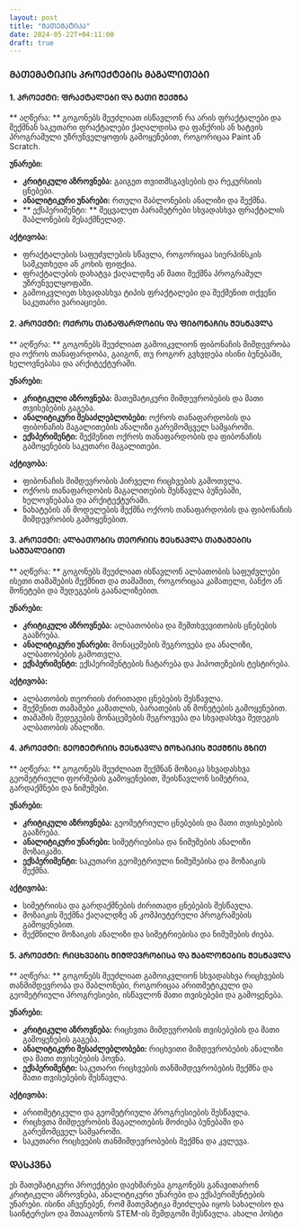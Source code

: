 ```yaml
---
layout: post
title: "ᲛᲐᲗᲔᲛᲐᲢᲘᲙᲐ"
date: 2024-05-22T+04:11:00
draft: true
---
```

### ᲛᲐᲗᲔᲛᲐᲢᲘᲙᲘᲡ ᲞᲠᲝᲔᲥᲢᲔᲑᲘᲡ ᲛᲐᲒᲐᲚᲘᲗᲔᲑᲘ 

#### 1. ᲞᲠᲝᲔᲥᲢᲘ: ᲤᲠᲐᲥᲢᲐᲚᲔᲑᲘ ᲓᲐ ᲛᲐᲗᲘ ᲨᲔᲥᲛᲜᲐ

** აღწერა: **
გოგონებს შეუძლიათ ისწავლონ რა არის ფრაქტალები და შექმნან საკუთარი ფრაქტალები ქაღალდისა და ფანქრის ან ხატვის პროგრამული უზრუნველყოფის გამოყენებით, როგორიცაა Paint ან Scratch.

**უნარები:**
- **კრიტიკული აზროვნება:** გაიგეთ თვითმსგავსების და რეკურსიის ცნებები.
- **ანალიტიკური უნარები:** რთული შაბლონების ანალიზი და შექმნა.
- ** ექსპერიმენტი: ** შეცვალეთ პარამეტრები სხვადასხვა ფრაქტალის შაბლონების შესაქმნელად.

**აქტივობა:**
- ფრაქტალების საფუძვლების სწავლა, როგორიცაა სიერპინსკის სამკუთხედი ან კოხის ფიფქია.
- ფრაქტალების დახატვა ქაღალდზე ან მათი შექმნა პროგრამულ უზრუნველყოფაში.
- გამოიკვლიეთ სხვადასხვა ტიპის ფრაქტალები და შექმენით თქვენი საკუთარი ვარიაციები.

#### 2. ᲞᲠᲝᲔᲥᲢᲘ: ᲝᲥᲠᲝᲡ ᲗᲐᲜᲐᲤᲐᲠᲓᲝᲑᲘᲡ ᲓᲐ ᲤᲘᲑᲝᲜᲐᲩᲘᲡ ᲨᲔᲡᲬᲐᲕᲚᲐ

** აღწერა: **
გოგონებს შეუძლიათ გამოიკვლიონ ფიბონაჩის მიმდევრობა და ოქროს თანაფარდობა, გაიგონ, თუ როგორ გვხვდება ისინი ბუნებაში, ხელოვნებასა და არქიტექტურაში.

**უნარები:**
- **კრიტიკული აზროვნება:** მათემატიკური მიმდევრობების და მათი თვისებების გაგება.
- **ანალიტიკური შესაძლებლობები:** ოქროს თანაფარდობის და ფიბონაჩის მაგალითების ანალიზი გარემომცველ სამყაროში.
- **ექსპერიმენტი:** შექმენით ოქროს თანაფარდობის და ფიბონაჩის გამოყენების საკუთარი მაგალითები.

**აქტივობა:**
- ფიბონაჩის მიმდევრობის პირველი რიცხვების გამოთვლა.
- ოქროს თანაფარდობის მაგალითების შესწავლა ბუნებაში, ხელოვნებასა და არქიტექტურაში.
- ნახატების ან მოდელების შექმნა ოქროს თანაფარდობის და ფიბონაჩის მიმდევრობის გამოყენებით.

#### 3. ᲞᲠᲝᲔᲥᲢᲘ: ᲐᲚᲑᲐᲗᲝᲑᲘᲡ ᲗᲔᲝᲠᲘᲘᲡ ᲨᲔᲡᲬᲐᲕᲚᲐ ᲗᲐᲛᲐᲨᲔᲑᲘᲡ ᲡᲐᲨᲣᲐᲚᲔᲑᲘᲗ

** აღწერა: **
გოგონებს შეუძლიათ ისწავლონ ალბათობის საფუძვლები ისეთი თამაშების შექმნით და თამაშით, როგორიცაა კამათელი, ბანქო ან მონეტები და შედეგების გაანალიზებით.

**უნარები:**
- **კრიტიკული აზროვნება:** ალბათობისა და შემთხვევითობის ცნებების გააზრება.
- **ანალიტიკური უნარები:** მონაცემების შეგროვება და ანალიზი, ალბათობების გამოთვლა.
- **ექსპერიმენტი:** ექსპერიმენტების ჩატარება და ჰიპოთეზების ტესტირება.

**აქტივობა:**
- ალბათობის თეორიის ძირითადი ცნებების შესწავლა.
- შექმენით თამაშები კამათლის, ბარათების ან მონეტების გამოყენებით.
- თამაშის შედეგების მონაცემების შეგროვება და სხვადასხვა შედეგის ალბათობის ანალიზი.

#### 4. ᲞᲠᲝᲔᲥᲢᲘ: ᲒᲔᲝᲛᲔᲢᲠᲘᲘᲡ ᲨᲔᲡᲬᲐᲕᲚᲐ ᲛᲝᲖᲐᲘᲙᲘᲡ ᲨᲔᲥᲛᲜᲘᲡ ᲒᲖᲘᲗ

** აღწერა: **
გოგონებს შეუძლიათ შექმნან მოზაიკა სხვადასხვა გეომეტრიული ფორმების გამოყენებით, შეისწავლონ სიმეტრია, გარდაქმნები და ნიმუშები.

**უნარები:**
- **კრიტიკული აზროვნება:** გეომეტრიული ცნებების და მათი თვისებების გააზრება.
- **ანალიტიკური უნარები:** სიმეტრიებისა და ნიმუშების ანალიზი მოზაიკაში.
- **ექსპერიმენტი:** საკუთარი გეომეტრიული ნიმუშებისა და მოზაიკის შექმნა.

**აქტივობა:**
- სიმეტრიისა და გარდაქმნების ძირითადი ცნებების შესწავლა.
- მოზაიკის შექმნა ქაღალდზე ან კომპიუტერული პროგრამების გამოყენებით.
- შექმნილი მოზაიკის ანალიზი და სიმეტრიებისა და ნიმუშების ძიება.

#### 5. ᲞᲠᲝᲔᲥᲢᲘ: ᲠᲘᲪᲮᲕᲔᲑᲘᲡ ᲛᲘᲛᲓᲔᲕᲠᲝᲑᲘᲡᲐ ᲓᲐ ᲨᲐᲑᲚᲝᲜᲔᲑᲘᲡ ᲨᲔᲡᲬᲐᲕᲚᲐ

** აღწერა: **
გოგონებს შეუძლიათ გამოიკვლიონ სხვადასხვა რიცხვების თანმიმდევრობა და შაბლონები, როგორიცაა არითმეტიკული და გეომეტრიული პროგრესიები, ისწავლონ მათი თვისებები და გამოყენება.

**უნარები:**
- **კრიტიკული აზროვნება:** რიცხვთა მიმდევრობის თვისებების და მათი გამოყენების გაგება.
- **ანალიტიკური შესაძლებლობები:** რიცხვითი მიმდევრობების ანალიზი და მათი თვისებების პოვნა.
- **ექსპერიმენტი:** საკუთარი რიცხვების თანმიმდევრობების შექმნა და მათი თვისებების შესწავლა.

**აქტივობა:**
- არითმეტიკული და გეომეტრიული პროგრესიების შესწავლა.
- რიცხვთა მიმდევრობის მაგალითების მოძიება ბუნებაში და გარემომცველ სამყაროში.
- საკუთარი რიცხვების თანმიმდევრობების შექმნა და კვლევა.

### ᲓᲐᲡᲙᲕᲜᲐ

ეს მათემატიკური პროექტები დაეხმარება გოგონებს განავითარონ კრიტიკული აზროვნება, ანალიტიკური უნარები და ექსპერიმენტების უნარები. ისინი აჩვენებენ, რომ მათემატიკა შეიძლება იყოს სახალისო და საინტერესო და შთააგონოს STEM-ის შემდგომი შესწავლა.
ახალი პოსტი
